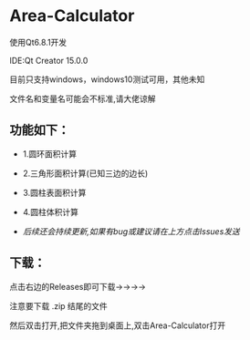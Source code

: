 # Area-Calculator
使用Qt6.8.1开发

IDE:Qt Creator 15.0.0

目前只支持windows，windows10测试可用，其他未知

文件名和变量名可能会不标准,请大佬谅解
## 功能如下：
- 1.圆环面积计算
- 2.三角形面积计算(已知三边的边长)
- 3.圆柱表面积计算
- 4.圆柱体积计算

- _后续还会持续更新,如果有bug或建议请在上方点击Issues发送_
## 下载：
点击右边的Releases即可下载→→→→

注意要下载 .zip 结尾的文件

然后双击打开,把文件夹拖到桌面上,双击Area-Calculator打开
